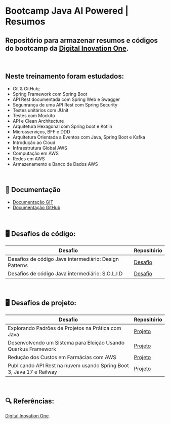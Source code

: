 # Bootcamp Java AI Powered | Resumos

## Repositório para armazenar resumos e códigos do bootcamp da [Digital Inovation One](https://www.dio.me/).
<br>

## Neste treinamento foram estudados:

* Git & GitHub;
* Spring Framework com Spring Boot
* API Rest documentada com Spring Web e Swagger
* Segunrança de uma API Rest com Spring Security
* Testes unitários com JUnit
* Testes com Mockito
* API e Clean Architecture
* Arquitetura Hexagonal com Spring boot e Kotlin
* Microsserviços, BFF e DDD
* Arquitetura Orientada a Eventos com Java, Spring Boot e Kafka
* Introdução ao Cloud
* Infraestrutura Global AWS
* Computação em AWS
* Redes em AWS
* Armazenamento e Banco de Dados AWS

<br>

## 🧾 Documentação

- [Documentação GIT](https://git.scm.com/doc)
- [Documentação GitHub](https://docs.github.com/)

<br>

## 🖥️ Desafios de código:

| Desafio | Repositório |
| ------- | ----------- |
| Desafios de código Java intermediário: Design Patterns | [Desafio]()|
| Desafios de código Java intermediário: S.O.L.I.D | [Desafio]()|

<br>

## 🖥️ Desafios de projeto:

| Desafio | Repositório |
| ------- | ----------- |
| Explorando Padrões de Projetos na Prática com Java | [Projeto](https://github.com/Lucas-Dias-Aragao/bootcamp-java-ai-powered/tree/main/lab-padroes-projeto-spring-main) |
| Desenvolvendo um Sistema para Eleição Usando Quarkus Framework | [Projeto]() |
| Redução dos Custos em Farmácias com AWS | [Projeto]() |
| Publicando API Rest na nuvem usando Spring Boot 3, Java 17 e Railway | [Projeto]() |

<br>

## 🔍 Referências:

[Digital Inovation One](https://www.dio.me/).